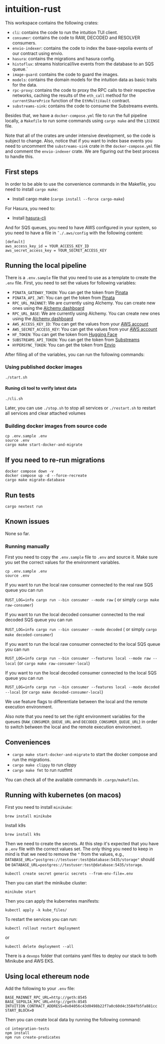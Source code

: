 # intuition-rust

This workspace contains the following crates:


* `cli`: contains the code to run the intuition TUI client.
* `consumer`: contains the code to RAW, DECODED and RESOLVER consumers.
* `envio-indexer`: contains the code to index the base-sepolia events of our contract using envio.
* `hasura`: contains the migrations and hasura config.
* `histoflux`: streams historical/live events from the database to an SQS queue.`
* `image-guard`: contains the code to guard the images.
* `models`: contains the domain models for the intuition data as basic traits for the data.
* `rpc-proxy`: contains the code to proxy the RPC calls to their respective networks, caching the results of the `eth_call` method for the `currentSharePrice` function of the `EthMultiVault` contract.
* `substreams-sink`: contains the code to consume the Substreams events.


Besides that, we have a `docker-compose.yml` file to run the full pipeline locally, a `Makefile` to run some commands using `cargo make` and the `LICENSE` file.

Note that all of the crates are under intensive development, so the code is subject to change. Also, notice that if you want to index base events you need to 
uncomment the `substreams-sink` crate in the `docker-compose.yml` file and comment the `envio-indexer` crate. We are figuring out the best process to handle this.


## First steps

In order to be able to use the convenience commands in the Makefile, you need to install `cargo make`: 
* Install cargo make (`cargo install --force cargo-make`)

For Hasura, you need to:
* Install [hasura-cli](https://hasura.io/docs/2.0/hasura-cli/install-hasura-cli/)

And for SQS queues, you need to have AWS configured in your system, so you need to have a file in `˜./.aws/config` with the following content:

```
[default]
aws_access_key_id = YOUR_ACCESS_KEY_ID
aws_secret_access_key = YOUR_SECRET_ACCESS_KEY
```

## Running the local pipeline

There is a `.env.sample` file that you need to use as a template to create the `.env` file. First, you need to set the values for following variables:

* `PINATA_GATEWAY_TOKEN`: You can get the token from [Pinata](https://app.pinata.cloud/developers/gateway-settings)
* `PINATA_API_JWT`: You can get the token from [Pinata](https://app.pinata.cloud/developers/api-keys)
* `RPC_URL_MAINNET`: We are currently using Alchemy. You can create new ones using the [Alchemy dashboard](https://dashboard.alchemy.com/)
* `RPC_URL_BASE`: We are currently using Alchemy. You can create new ones using the [Alchemy dashboard](https://dashboard.alchemy.com/apps)
* `AWS_ACCESS_KEY_ID`: You can get the values from your [AWS account](https://us-east-1.console.aws.amazon.com/iam/home?region=us-east-1#/users)
* `AWS_SECRET_ACCESS_KEY`: You can get the values from your [AWS account](https://us-east-1.console.aws.amazon.com/iam/home?region=us-east-1#/users)
* `HF_TOKEN`: You can get the token from [Hugging Face](https://huggingface.co/settings/tokens)
* `SUBSTREAMS_API_TOKEN`: You can get the token from [Substreams](https://thegraph.market/auth/substreams-devenv)  
* `HYPERSYNC_TOKEN`: You can get the token from [Envio](https://envio.dev/app/api-tokens)

After filling all of the variables, you can run the following commands:

### Using published docker images

```
./start.sh
```

#### Runing cli tool to verify latest data

```
./cli.sh
```

Later, you can use `./stop.sh` to stop all services or `./restart.sh` to restart all services and clear attached volumes

### Building docker images from source code

```
cp .env.sample .env
source .env
cargo make start-docker-and-migrate

```

## If you need to re-run migrations

```
docker compose down -v
docker compose up -d --force-recreate
cargo make migrate-database
```

## Run tests

```
cargo nextest run
```

## Known issues

None so far.

### Running manually

First you need to copy the `.env.sample` file to `.env` and source it. Make sure you set the correct values for the environment variables.
```
cp .env.sample .env
source .env
```

If you want to run the local raw consumer connected to the real raw SQS queue you can run

`RUST_LOG=info cargo run --bin consumer --mode raw` ( or simply `cargo make raw-consumer`)

If you want to run the local decoded consumer connected to the real decoded SQS queue you can run

`RUST_LOG=info cargo run --bin consumer --mode decoded` ( or simply `cargo make decoded-consumer`)

If you want to run the local raw consumer connected to the local SQS queue you can run

`RUST_LOG=info cargo run --bin consumer --features local --mode raw --local` (or `cargo make raw-consumer-local`)

If you want to run the local decoded consumer connected to the local SQS queue you can run

`RUST_LOG=info cargo run --bin consumer --features local --mode decoded --local` (or `cargo make decoded-consumer-local`)

We use feature flags to differentiate between the local and the remote execution environment.

Also note that you need to set the right environment variables for the queues (`RAW_CONSUMER_QUEUE_URL` and `DECODED_CONSUMER_QUEUE_URL`) in order to switch between the local and the remote execution environment.

## Conveniences

* `cargo make start-docker-and-migrate` to start the docker compose and run the migrations.
* `cargo make clippy` to run clippy
* `cargo make fmt` to run rustfmt

You can check all of the available commands in `.cargo/makefiles`. 

## Running with kubernetes (on macos)

First you need to install `minikube`:

```
brew install minikube
```

Install k9s

```
brew install k9s
```

Then we need to create the secrets. At this step it's expected that you have a `.env` file with the correct values set. The only thing you need to keep in mind is that we need to remove the `"` from the values, e.g., `DATABASE_URL="postgres://testuser:test@database:5435/storage"` should be `DATABASE_URL=postgres://testuser:test@database:5435/storage`.

```
kubectl create secret generic secrets --from-env-file=.env
```

Then you can start the minikube cluster:

```
minikube start
```

Then you can apply the kubernetes manifests:

```
kubectl apply -k kube_files/
```

To restart the services you can run:

```
kubectl rollout restart deployment
```

or 

```
kubectl delete deployment --all 
```

There is a `devops` folder that contains yaml files to deploy our stack to both Minikube and AWS EKS.


## Using local ethereum node

Add the following to your `.env` file:

```
BASE_MAINNET_RPC_URL=http://geth:8545
BASE_SEPOLIA_RPC_URL=http://geth:8545
INTUITION_CONTRACT_ADDRESS=0x04056c43d0498b22f7a0c60d4c3584fb5fa881cc
START_BLOCK=0
```

Then you can create local data by running the following command:

```
cd integration-tests
npm install
npm run create-predicates
```
